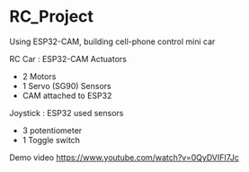 # RC_Project
Using ESP32-CAM, building cell-phone control mini car

RC Car : ESP32-CAM
Actuators
- 2 Motors
- 1 Servo (SG90)
Sensors
- CAM attached to ESP32

Joystick : ESP32
used sensors
- 3 potentiometer
- 1 Toggle switch

Demo video
https://www.youtube.com/watch?v=0QyDVIFI7Jc
